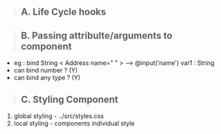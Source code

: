 > ## A. Life Cycle hooks


> ## B. Passing attribulte/arguments to component

- eg :  bind String 
< Address name=" " > --> @input('name') var1 : String
- can bind number ? (Y)
- can bind any type ?  (Y)

> ## C. Styling Component
1. global styling - ../src/styles.css 
2. local styling - components individual style
